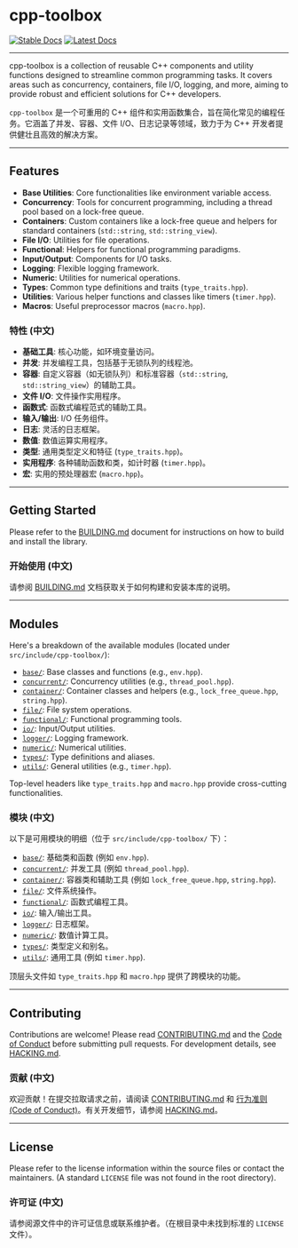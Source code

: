 # cpp-toolbox

[![Stable Docs](https://img.shields.io/badge/docs-stable-blue.svg)](https://cpp-toolbox.dengqi.site/) [![Latest Docs](https://img.shields.io/badge/docs-latest-orange.svg)](https://cpp-toolbox.dengqi.site/)

---

cpp-toolbox is a collection of reusable C++ components and utility functions designed to streamline common programming tasks. It covers areas such as concurrency, containers, file I/O, logging, and more, aiming to provide robust and efficient solutions for C++ developers.

`cpp-toolbox` 是一个可重用的 C++ 组件和实用函数集合，旨在简化常见的编程任务。它涵盖了并发、容器、文件 I/O、日志记录等领域，致力于为 C++ 开发者提供健壮且高效的解决方案。

---

## Features

* **Base Utilities**: Core functionalities like environment variable access.
* **Concurrency**: Tools for concurrent programming, including a thread pool based on a lock-free queue.
* **Containers**: Custom containers like a lock-free queue and helpers for standard containers (`std::string`, `std::string_view`).
* **File I/O**: Utilities for file operations.
* **Functional**: Helpers for functional programming paradigms.
* **Input/Output**: Components for I/O tasks.
* **Logging**: Flexible logging framework.
* **Numeric**: Utilities for numerical operations.
* **Types**: Common type definitions and traits (`type_traits.hpp`).
* **Utilities**: Various helper functions and classes like timers (`timer.hpp`).
* **Macros**: Useful preprocessor macros (`macro.hpp`).

### 特性 (中文)

* **基础工具**: 核心功能，如环境变量访问。
* **并发**: 并发编程工具，包括基于无锁队列的线程池。
* **容器**: 自定义容器（如无锁队列）和标准容器（`std::string`, `std::string_view`）的辅助工具。
* **文件 I/O**: 文件操作实用程序。
* **函数式**: 函数式编程范式的辅助工具。
* **输入/输出**: I/O 任务组件。
* **日志**: 灵活的日志框架。
* **数值**: 数值运算实用程序。
* **类型**: 通用类型定义和特征 (`type_traits.hpp`)。
* **实用程序**: 各种辅助函数和类，如计时器 (`timer.hpp`)。
* **宏**: 实用的预处理器宏 (`macro.hpp`)。

---

## Getting Started

Please refer to the [BUILDING.md](BUILDING.md) document for instructions on how to build and install the library.

### 开始使用 (中文)

请参阅 [BUILDING.md](BUILDING.md) 文档获取关于如何构建和安装本库的说明。

---

## Modules

Here's a breakdown of the available modules (located under `src/include/cpp-toolbox/`):

* [`base/`](https://github.com/nerdneilsfield/cpp-toolbox/tree/master/src/include/cpp-toolbox/base): Base classes and functions (e.g., `env.hpp`).
* [`concurrent/`](https://github.com/nerdneilsfield/cpp-toolbox/tree/master/src/include/cpp-toolbox/concurrent): Concurrency utilities (e.g., `thread_pool.hpp`).
* [`container/`](https://github.com/nerdneilsfield/cpp-toolbox/tree/master/src/include/cpp-toolbox/container): Container classes and helpers (e.g., `lock_free_queue.hpp`, `string.hpp`).
* [`file/`](https://github.com/nerdneilsfield/cpp-toolbox/tree/master/src/include/cpp-toolbox/file): File system operations.
* [`functional/`](https://github.com/nerdneilsfield/cpp-toolbox/tree/master/src/include/cpp-toolbox/functional): Functional programming tools.
* [`io/`](https://github.com/nerdneilsfield/cpp-toolbox/tree/master/src/include/cpp-toolbox/io): Input/Output utilities.
* [`logger/`](https://github.com/nerdneilsfield/cpp-toolbox/tree/master/src/include/cpp-toolbox/logger): Logging framework.
* [`numeric/`](https://github.com/nerdneilsfield/cpp-toolbox/tree/master/src/include/cpp-toolbox/numeric): Numerical utilities.
* [`types/`](https://github.com/nerdneilsfield/cpp-toolbox/tree/master/src/include/cpp-toolbox/types): Type definitions and aliases.
* [`utils/`](https://github.com/nerdneilsfield/cpp-toolbox/tree/master/src/include/cpp-toolbox/utils): General utilities (e.g., `timer.hpp`).

Top-level headers like `type_traits.hpp` and `macro.hpp` provide cross-cutting functionalities.

### 模块 (中文)

以下是可用模块的明细（位于 `src/include/cpp-toolbox/` 下）：

* [`base/`](https://github.com/nerdneilsfield/cpp-toolbox/tree/master/src/include/cpp-toolbox/base): 基础类和函数 (例如 `env.hpp`).
* [`concurrent/`](https://github.com/nerdneilsfield/cpp-toolbox/tree/master/src/include/cpp-toolbox/concurrent): 并发工具 (例如 `thread_pool.hpp`).
* [`container/`](https://github.com/nerdneilsfield/cpp-toolbox/tree/master/src/include/cpp-toolbox/container): 容器类和辅助工具 (例如 `lock_free_queue.hpp`, `string.hpp`).
* [`file/`](https://github.com/nerdneilsfield/cpp-toolbox/tree/master/src/include/cpp-toolbox/file): 文件系统操作。
* [`functional/`](https://github.com/nerdneilsfield/cpp-toolbox/tree/master/src/include/cpp-toolbox/functional): 函数式编程工具。
* [`io/`](https://github.com/nerdneilsfield/cpp-toolbox/tree/master/src/include/cpp-toolbox/io): 输入/输出工具。
* [`logger/`](https://github.com/nerdneilsfield/cpp-toolbox/tree/master/src/include/cpp-toolbox/logger): 日志框架。
* [`numeric/`](https://github.com/nerdneilsfield/cpp-toolbox/tree/master/src/include/cpp-toolbox/numeric): 数值计算工具。
* [`types/`](https://github.com/nerdneilsfield/cpp-toolbox/tree/master/src/include/cpp-toolbox/types): 类型定义和别名。
* [`utils/`](https://github.com/nerdneilsfield/cpp-toolbox/tree/master/src/include/cpp-toolbox/utils): 通用工具 (例如 `timer.hpp`).

顶层头文件如 `type_traits.hpp` 和 `macro.hpp` 提供了跨模块的功能。

---

## Contributing

Contributions are welcome! Please read [CONTRIBUTING.md](CONTRIBUTING.md) and the [Code of Conduct](CODE_OF_CONDUCT.md) before submitting pull requests. For development details, see [HACKING.md](HACKING.md).

### 贡献 (中文)

欢迎贡献！在提交拉取请求之前，请阅读 [CONTRIBUTING.md](CONTRIBUTING.md) 和 [行为准则 (Code of Conduct)](CODE_OF_CONDUCT.md)。有关开发细节，请参阅 [HACKING.md](HACKING.md)。

---

## License

Please refer to the license information within the source files or contact the maintainers. (A standard `LICENSE` file was not found in the root directory).

### 许可证 (中文)

请参阅源文件中的许可证信息或联系维护者。（在根目录中未找到标准的 `LICENSE` 文件）。
